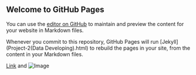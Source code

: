 ## Welcome to GitHub Pages

You can use the [editor on GitHub](https://github.com/captainwoman/Website.github.io/edit/main/docs/index.md) to maintain and preview the content for your website in Markdown files.

Whenever you commit to this repository, GitHub Pages will run [Jekyll](Project-2(Data Developing).html) to rebuild the pages in your site, from the content in your Markdown files.


[Link](url) and ![Image](src)
